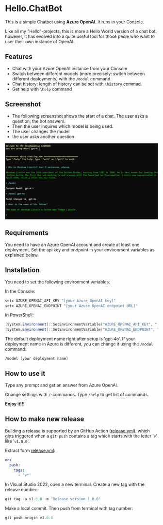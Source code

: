 # Hello.ChatBot  

This is a simple Chatbot using **Azure OpenAI**. It runs in your Console.

Like all my "Hello"-projects, this is more a Hello World version of a chat bot. however, it has evolved into a quite useful tool for those peole who want to user their own instance of OpenAI.

## Features  
- Chat with your Azure OpenAI instance from your Console  
- Switch between different models (more precisely: switch between different deployments) with the `/model` command.  
- Chat history; length of history can be set with `\history` commad.  
- Get help with `\help` command  


## Screenshot  
- The following screenshot shows the start of a chat. The user asks a question; the bot answers.
- Then the user inquires which model is being used.
- The user changes the model
- the user asks another question

![Screenshot](./_Documents/Screenshot.png)  


## Requirements

You need to have an Azure OpenAI account and create at least one deployment. Set the api key and endpoint in your environment variables as explained below.

## Installation

You need to set the following environment variables:

In the Console:
```powershell
setx AZURE_OPENAI_API_KEY "[your Azure OpenAI key]"
setx AZURE_OPENAI_ENDPOINT "[your Azure OpenAI endpoint URL]"
```

In PowerShell:
```powershell
[System.Environment]::SetEnvironmentVariable("AZURE_OPENAI_API_KEY", "[your Azure OpenAI key]", "User")
[System.Environment]::SetEnvironmentVariable("AZURE_OPENAI_ENDPOINT", "[your Azure OpenAI endpoint URL]", "User")
```

The default deployment name right after setup is 'gpt-4o'. If your deployment name in Azure is different, you can change it using the `/model` command:

```
/model [your deployment name]
```

## How to use it
Type any prompt and get an answer from Azure OpenAI.

Change settings with `/`-commands. Type `/help` to get list of commands.

**Enjoy it!!!**


## How to make new release
Building a release is supported by an GitHub Action ([release.yml](.github/actions/workflows/release.yml)), which gets triggered when a `git push` contains a tag which starts with the letter '`v`' like '`v1.0.0`'.

Extract form [release.yml](.github/actions/workflows/release.yml):
```yml
on:
  push:
    tags:
      - 'v*'
```

In Visual Studio 2022, open a new terminal. Create a new tag with the release number:
```powershell
git tag -a v1.0.0 -m "Release version 1.0.0"
```
Make a local commit. Then push from terminal with tag number:
```powershell
git push origin v1.0.0
```